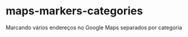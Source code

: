 maps-markers-categories
=======================

Marcando vários endereços no Google Maps separados por categoria